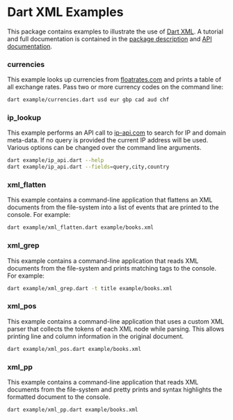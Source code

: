 Dart XML Examples
=================

This package contains examples to illustrate the use of [Dart XML](https://github.com/renggli/dart-xml). A tutorial and full documentation is contained in the [package description](https://pub.dev/packages/xml) and [API documentation](https://pub.dev/documentation/xml/latest/).

### currencies

This example looks up currencies from [floatrates.com](https://www.floatrates.com/) and prints a table of all exchange rates. Pass two or more currency codes on the command line:

```bash
dart example/currencies.dart usd eur gbp cad aud chf
```

### ip_lookup

This example performs an API call to [ip-api.com](https://ip-api.com/) to search for IP and domain meta-data. If no query is provided the current IP address will be used. Various options can be changed over the command line arguments.

```bash
dart example/ip_api.dart --help
dart example/ip_api.dart --fields=query,city,country
```

### xml_flatten

This example contains a command-line application that flattens an XML documents from the file-system into a list of events that are printed to the console. For example: 

```bash
dart example/xml_flatten.dart example/books.xml
```

### xml_grep

This example contains a command-line application that reads XML documents from the file-system and prints matching tags to the console. For example: 

```bash
dart example/xml_grep.dart -t title example/books.xml
```

### xml_pos

This example contains a command-line application that uses a custom XML parser that collects the tokens of each XML node while parsing. This allows printing line and column information in the original document.

```bash
dart example/xml_pos.dart example/books.xml
```

### xml_pp

This example contains a command-line application that reads XML documents from the file-system and pretty prints and syntax highlights the formatted document to the console.

```bash
dart example/xml_pp.dart example/books.xml
```
